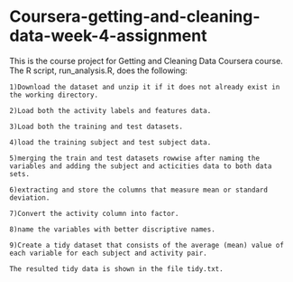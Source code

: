 # Coursera-getting-and-cleaning-data-week-4-assignment
This is the course project for Getting and Cleaning Data Coursera course. The R script, run_analysis.R, does the following:

    1)Download the dataset and unzip it if it does not already exist in the working directory.
    
    2)Load both the activity labels and features data.
    
    3)Load both the training and test datasets.
    
    4)load the training subject and test subject data.
    
    5)merging the train and test datasets rowwise after naming the variables and adding the subject and acticities data to both data sets.
    
    6)extracting and store the columns that measure mean or standard deviation.
    
    7)Convert the activity column into factor.
    
    8)name the variables with better discriptive names.
    
    9)Create a tidy dataset that consists of the average (mean) value of each variable for each subject and activity pair.
    
    The resulted tidy data is shown in the file tidy.txt.

